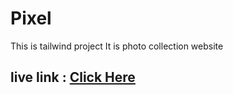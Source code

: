 <h1 style={color:#34d399>Pixel</h1>
This is  tailwind project 
It is photo collection website
<h2>live link : <a href="https://tailwind-project-d9330.web.app/">Click Here</a></h2>
